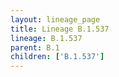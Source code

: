 ```yaml
---
layout: lineage_page
title: Lineage B.1.537
lineage: B.1.537
parent: B.1
children: ['B.1.537']
---
```

